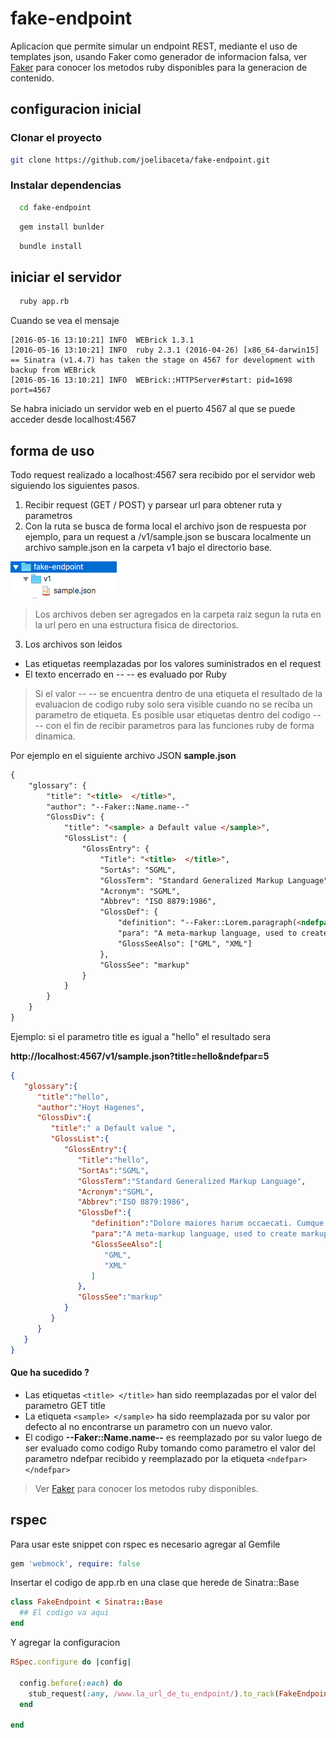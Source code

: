 # fake-endpoint
Aplicacion que permite simular un endpoint REST, mediante el uso de templates json, usando Faker como generador de informacion falsa, ver [Faker](https://github.com/stympy/faker) para conocer los metodos ruby disponibles para la generacion de contenido.


## configuracion inicial

### Clonar el proyecto

```bash
git clone https://github.com/joelibaceta/fake-endpoint.git
```

### Instalar dependencias

```bash
  cd fake-endpoint
```
```bash
  gem install bunlder
```
```bash
  bundle install
```
## iniciar el servidor

```bash
  ruby app.rb
```
Cuando se vea el mensaje 

```
[2016-05-16 13:10:21] INFO  WEBrick 1.3.1
[2016-05-16 13:10:21] INFO  ruby 2.3.1 (2016-04-26) [x86_64-darwin15]
== Sinatra (v1.4.7) has taken the stage on 4567 for development with backup from WEBrick
[2016-05-16 13:10:21] INFO  WEBrick::HTTPServer#start: pid=1698 port=4567
```

Se habra iniciado un servidor web en el puerto 4567 al que se puede acceder desde localhost:4567


## forma de uso 

Todo request realizado a localhost:4567 sera recibido por el servidor web siguiendo los siguientes pasos.

1. Recibir request (GET / POST) y parsear url para obtener ruta y parametros 
2. Con la ruta se busca de forma local el archivo json de respuesta por ejemplo, para un request a /v1/sample.json se buscara localmente un archivo sample.json en la carpeta v1 bajo el directorio base.

  ![GitHub Logo](/doc/json_dir.png) 

  
  > Los archivos deben ser agregados en la carpeta raiz segun la ruta en la url pero en una estructura fisica de directorios.

3. Los archivos son leidos
  - Las etiquetas reemplazadas por los valores suministrados en el request
  - El texto encerrado en -- -- es evaluado por Ruby
  
  > Si el valor -- -- se encuentra dentro de una etiqueta el resultado de la evaluacion de codigo ruby solo sera visible cuando no se reciba un parametro de etiqueta.
  > Es posible usar etiquetas dentro del codigo -- -- con el fin de recibir parametros para las funciones ruby de forma dinamica. 
  
  Por ejemplo en el siguiente archivo JSON  **sample.json**

  ```html
  {
      "glossary": {
          "title": "<title>  </title>",
          "author": "--Faker::Name.name--"
          "GlossDiv": {
              "title": "<sample> a Default value </sample>",
              "GlossList": {
                  "GlossEntry": {
                      "Title": "<title>  </title>",
                      "SortAs": "SGML",
                      "GlossTerm": "Standard Generalized Markup Language",
                      "Acronym": "SGML",
                      "Abbrev": "ISO 8879:1986",
                      "GlossDef": {
                          "definition": "--Faker::Lorem.paragraph(<ndefpar>2</ndefpar>)--"
                          "para": "A meta-markup language, used to create markup languages such as DocBook.",
                          "GlossSeeAlso": ["GML", "XML"]
                      },
                      "GlossSee": "markup"
                  }
              }
          }
      }
  }
  ```

 
  
  Ejemplo: si el parametro title es igual a "hello" el resultado sera

  **http://localhost:4567/v1/sample.json?title=hello&ndefpar=5**

  ```json
  {  
     "glossary":{  
        "title":"hello",
        "author":"Hoyt Hagenes",
        "GlossDiv":{  
           "title":" a Default value ",
           "GlossList":{  
              "GlossEntry":{  
                 "Title":"hello",
                 "SortAs":"SGML",
                 "GlossTerm":"Standard Generalized Markup Language",
                 "Acronym":"SGML",
                 "Abbrev":"ISO 8879:1986",
                 "GlossDef":{  
                    "definition":"Dolore maiores harum occaecati. Cumque consequatur dolor. Et doloribus et rerum. Soluta tempore voluptas quisquam explicabo deserunt enim architecto. Exercitationem aliquid doloremque est voluptates. Officiis totam sit sunt quis corrupti hic ea.",
                    "para":"A meta-markup language, used to create markup languages such as DocBook.",
                    "GlossSeeAlso":[  
                       "GML",
                       "XML"
                    ]
                 },
                 "GlossSee":"markup"
              }
           }
        }
     }
  }
  ```

#### Que ha sucedido ?

- Las etiquetas `<title> </title>` han sido reemplazadas por el valor del parametro GET title
- La etiqueta `<sample> </sample>` ha sido reemplazada por su valor por defecto al no encontrarse un parametro con un nuevo valor.
- El codigo **--Faker::Name.name--** es reemplazado por su valor luego de ser evaluado como codigo Ruby tomando como parametro el valor del parametro ndefpar recibido y reemplazado por la etiqueta `<ndefpar></ndefpar>`

> Ver [Faker](https://github.com/stympy/faker) para conocer los metodos ruby disponibles.

 
## rspec

Para usar este snippet con rspec es necesario agregar al Gemfile

```ruby
gem 'webmock', require: false
```

Insertar el codigo de app.rb en una clase que herede de Sinatra::Base

```ruby
class FakeEndpoint < Sinatra::Base
  ## El codigo va aqui
end
```
  
Y agregar la configuracion 

```ruby
RSpec.configure do |config| 

  config.before(:each) do
    stub_request(:any, /www.la_url_de_tu_endpoint/).to_rack(FakeEndpoint)
  end

end
```
